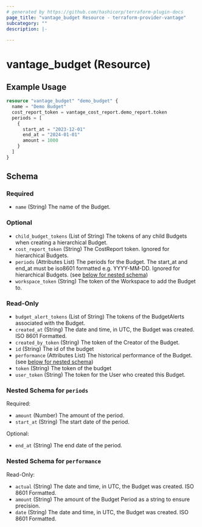 ```yaml
---
# generated by https://github.com/hashicorp/terraform-plugin-docs
page_title: "vantage_budget Resource - terraform-provider-vantage"
subcategory: ""
description: |-
  
---
```


# vantage_budget (Resource)



## Example Usage

```terraform
resource "vantage_budget" "demo_budget" {
  name = "Demo Budget"
  cost_report_token = vantage_cost_report.demo_report.token
  periods = [
    {
      start_at = "2023-12-01"
      end_at = "2024-01-01"
      amount = 1000
    }
  ]
}
```

<!-- schema generated by tfplugindocs -->
## Schema

### Required

- `name` (String) The name of the Budget.

### Optional

- `child_budget_tokens` (List of String) The tokens of any child Budgets when creating a hierarchical Budget.
- `cost_report_token` (String) The CostReport token. Ignored for hierarchical Budgets.
- `periods` (Attributes List) The periods for the Budget. The start_at and end_at must be iso8601 formatted e.g. YYYY-MM-DD. Ignored for hierarchical Budgets. (see [below for nested schema](#nestedatt--periods))
- `workspace_token` (String) The token of the Workspace to add the Budget to.

### Read-Only

- `budget_alert_tokens` (List of String) The tokens of the BudgetAlerts associated with the Budget.
- `created_at` (String) The date and time, in UTC, the Budget was created. ISO 8601 Formatted.
- `created_by_token` (String) The token of the Creator of the Budget.
- `id` (String) The id of the budget
- `performance` (Attributes List) The historical performance of the Budget. (see [below for nested schema](#nestedatt--performance))
- `token` (String) The token of the budget
- `user_token` (String) The token for the User who created this Budget.

<a id="nestedatt--periods"></a>
### Nested Schema for `periods`

Required:

- `amount` (Number) The amount of the period.
- `start_at` (String) The start date of the period.

Optional:

- `end_at` (String) The end date of the period.


<a id="nestedatt--performance"></a>
### Nested Schema for `performance`

Read-Only:

- `actual` (String) The date and time, in UTC, the Budget was created. ISO 8601 Formatted.
- `amount` (String) The amount of the Budget Period as a string to ensure precision.
- `date` (String) The date and time, in UTC, the Budget was created. ISO 8601 Formatted.


